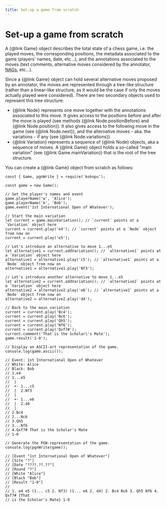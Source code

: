 ```yaml
---
title: Set-up a game from scratch
---
```



Set-up a game from scratch
==========================

A {@link Game} object describes the total state of a chess game, i.e. the played moves, the corresponding positions,
the metadata associated to the game (players' names, date, etc...), and the annotations associated to the moves
(text comments, alternative moves considered by the annotator, [NAGs](https://en.wikipedia.org/wiki/Numeric_Annotation_Glyphs),
etc...).

Since a {@link Game} object can hold several alternative moves proposed by an annotator, the moves are represented
through a tree-like structure (rather than a linear-like structure, as it would be the case if only the moves
actually played were considered). There are two secondary objects used to represent this tree structure:
- {@link Node} represents one move together with the annotations associated to this move. It gives access to the positions
before and after the move is played (see methods {@link Node.positionBefore} and {@link Node.position}).
It also gives access to the following move in the game (see {@link Node.next}), and the alternative moves - aka. the variations -
if any (see {@link Node.variations}).
- {@link Variation} represents a sequence of {@link Node} objects, aka a sequence of moves. A {@link Game} object holds a so-called "main variation"
(see {@link Game.mainVariation}) that is the root of the tree structure.

You can create a {@link Game} object from scratch as follows:

```
const { Game, pgnWrite } = require('kokopu');

const game = new Game();

// Set the player's names and event
game.playerName('w', 'Alice');
game.playerName('b', 'Bob');
game.event('1st International Open of Whatever');

// Start the main variation
let current = game.mainVariation(); // `current` points at a `Variation` object here
current = current.play('e4'); // `current` points at a `Node` object from now on
current = current.play('e5');

// Let's introduce an alternative to move 1...e5
let alternative1 = current.addVariation(); // `alternative1` points at a `Variation` object here
alternative1 = alternative1.play('c5'); // `alternative1` points at a `Node` object from now on
alternative1 = alternative1.play('Nf3');

// Let's introduce another alternative to move 1...e5
let alternative2 = current.addVariation(); // `alternative2` points at a `Variation` object here
alternative2 = alternative2.play('e6'); // `alternative2` points at a `Node` object from now on
alternative2 = alternative2.play('d4');

// Back to the main variation
current = current.play('Bc4');
current = current.play('Nc6');
current = current.play('Qh5');
current = current.play('Nf6');
current = current.play('Qxf7#');
current.comment('That is the Scholar\'s Mate');
game.result('1-0');

// Display an ASCII-art representation of the game.
console.log(game.ascii());

// Event: 1st International Open of Whatever
// White: Alice
// Black: Bob
// 1.e4
// 1...e5
//  |
//  +- 1...c5
//  |  2.Nf3
//  |
//  +- 1...e6
//  |  2.d4
//  |
// 2.Bc4
// 2...Nc6
// 3.Qh5
// 3...Nf6
// 4.Qxf7# That is the Scholar's Mate
// 1-0

// Generate the PGN-representation of the game.
console.log(pgnWrite(game));

// [Event "1st International Open of Whatever"]
// [Site "?"]
// [Date "????.??.??"]
// [Round "?"]
// [White "Alice"]
// [Black "Bob"]
// [Result "1-0"]
//
// 1. e4 e5 (1... c5 2. Nf3) (1... e6 2. d4) 2. Bc4 Nc6 3. Qh5 Nf6 4. Qxf7# {That
// is the Scholar's Mate} 1-0
```
